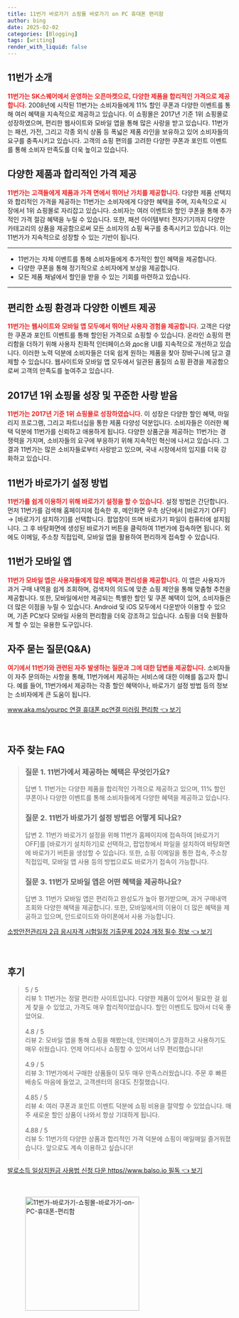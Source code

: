 ```yaml
---
title: 11번가 바로가기 쇼핑몰 바로가기 on PC 휴대폰 편리함
author: bing
date: 2025-02-02
categories: [Blogging]
tags: [writing]
render_with_liquid: false
---
```



<h2 id='11번가_소개'>11번가 소개</h2>

<p><b><span style="color: #ee2323;">11번가는 SK스퀘어에서 운영하는 오픈마켓으로, 다양한 제품을 합리적인 가격으로 제공합니다.</span></b> 2008년에 시작된 11번가는 소비자들에게 11% 할인 쿠폰과 다양한 이벤트를 통해 여러 혜택을 지속적으로 제공하고 있습니다. 이 쇼핑몰은 2017년 기준 1위 쇼핑몰로 성장하였으며, 편리한 웹사이트와 모바일 앱을 통해 많은 사랑을 받고 있습니다. 11번가는 패션, 가전, 그리고 각종 외식 상품 등 폭넓은 제품 라인을 보유하고 있어 소비자들의 요구를 충족시키고 있습니다. 고객의 쇼핑 편의를 고려한 다양한 쿠폰과 포인트 이벤트를 통해 소비자 만족도를 더욱 높이고 있습니다.</p>

<h2 id='가격_비교와_이벤트'>다양한 제품과 합리적인 가격 제공</h2>

<p><b><span style="color: #ee2323;">11번가는 고객들에게 제품과 가격 면에서 뛰어난 가치를 제공합니다.</span></b> 다양한 제품 선택지와 합리적인 가격을 제공하는 11번가는 소비자에게 다양한 혜택을 주며, 지속적으로 시장에서 1위 쇼핑몰로 자리잡고 있습니다. 소비자는 여러 이벤트와 할인 쿠폰을 통해 추가적인 가격 절감 혜택을 누릴 수 있습니다. 또한, 패션 아이템부터 전자기기까지 다양한 카테고리의 상품을 제공함으로써 모든 소비자의 쇼핑 욕구를 충족시키고 있습니다. 이는 11번가가 지속적으로 성장할 수 있는 기반이 됩니다.</p>

<hr />

<ul>
    <li>11번가는 자체 이벤트를 통해 소비자들에게 추가적인 할인 혜택을 제공합니다.</li>
    <li>다양한 쿠폰을 통해 정기적으로 소비자에게 보상을 제공합니다.</li>
    <li>모든 제품 채널에서 할인을 받을 수 있는 기회를 마련하고 있습니다.</li>
</ul>

<hr />

<h2 id='쇼핑_환경_개선'>편리한 쇼핑 환경과 다양한 이벤트 제공</h2>

<p><b><span style="color: #ee2323;">11번가는 웹사이트와 모바일 앱 모두에서 뛰어난 사용자 경험을 제공합니다.</span></b> 고객은 다양한 쿠폰과 포인트 이벤트를 통해 할인된 가격으로 쇼핑할 수 있습니다. 온라인 쇼핑의 편리함을 더하기 위해 사용자 친화적 인터페이스와 дос용 UI를 지속적으로 개선하고 있습니다. 이러한 노력 덕분에 소비자들은 더욱 쉽게 원하는 제품을 찾아 장바구니에 담고 결제할 수 있습니다. 웹사이트와 모바일 앱 모두에서 일관된 품질의 쇼핑 환경을 제공함으로써 고객의 만족도를 높여주고 있습니다.</p>

<h2 id='성장_배경'>2017년 1위 쇼핑몰 성장 및 꾸준한 사랑 받음</h2>

<p><b><span style="color: #ee2323;">11번가는 2017년 기준 1위 쇼핑몰로 성장하였습니다.</span></b> 이 성장은 다양한 할인 혜택, 마일리지 프로그램, 그리고 파트너십을 통한 제품 다양성 덕분입니다. 소비자들은 이러한 혜택 덕분에 11번가를 신뢰하고 애용하게 됩니다.  다양한 상품군을 제공하는 11번가는 경쟁력을 가지며, 소비자들의 요구에 부응하기 위해 지속적인 혁신에 나서고 있습니다. 그 결과 11번가는 많은 소비자들로부터 사랑받고 있으며, 국내 시장에서의 입지를 더욱 강화하고 있습니다.</p>

<h2 id='바로가기_설정_방법'>11번가 바로가기 설정 방법</h2>

<p><b><span style="color: #ee2323;">11번가를 쉽게 이용하기 위해 바로가기 설정을 할 수 있습니다.</span></b> 설정 방법은 간단합니다. 먼저 11번가를 검색해 홈페이지에 접속한 후, 메인화면 우측 상단에서 [바로가기 OFF] → [바로가기 설치하기]를 선택합니다. 팝업창이 뜨며 바로가기 파일이 컴퓨터에 설치됩니다. 그 후 바탕화면에 생성된 바로가기 버튼을 클릭하여 11번가에 접속하면 됩니다. 외에도 이메일, 주소창 직접입력, 모바일 앱을 활용하여 편리하게 접속할 수 있습니다.</p>

<h2 id='모바일앱_혜택'>11번가 모바일 앱</h2>

<p><b><span style="color: #ee2323;">11번가 모바일 앱은 사용자들에게 많은 혜택과 편리성을 제공합니다.</span></b> 이 앱은 사용자가 과거 구매 내역을 쉽게 조회하며, 검색자의 의도에 맞춘 쇼핑 제안을 통해 맞춤형 추천을 제공합니다. 또한, 모바일에서만 제공되는 특별한 할인 및 쿠폰 혜택이 있어, 소비자들은 더 많은 이점을 누릴 수 있습니다. Android 및 iOS 모두에서 다운받아 이용할 수 있으며, 기존 PC보다 모바일 사용의 편리함을 더욱 강조하고 있습니다. 쇼핑을 더욱 원활하게 할 수 있는 유용한 도구입니다.</p>

<h2 id='자주_묻는_질문'>자주 묻는 질문(Q&A)</h2>

<p><b><span style="color: #ee2323;">여기에서 11번가와 관련된 자주 발생하는 질문과 그에 대한 답변을 제공합니다.</span></b> 소비자들이 자주 문의하는 사항을 통해, 11번가에서 제공하는 서비스에 대한 이해를 돕고자 합니다. 예를 들어, 11번가에서 제공하는 각종 할인 혜택이나, 바로가기 설정 방법 등의 정보는 소비자에게 큰 도움이 됩니다.</p>


<p><a class="click-button" title="www.aka.ms/yourpc 연결 휴대폰 pc연결 미러링 편리함" href="https://afficreate.github.io/posts/www.aka.msyourpc-%EC%97%B0%EA%B2%B0-%ED%9C%B4%EB%8C%80%ED%8F%B0-pc%EC%97%B0%EA%B2%B0-%EB%AF%B8%EB%9F%AC%EB%A7%81-%ED%8E%B8%EB%A6%AC%ED%95%A8/" rel="dofollow">www.aka.ms/yourpc 연결 휴대폰 pc연결 미러링 편리함 👈 보기</a></p><br>
<h2 id='자주_찾는_FAQ'>자주 찾는 FAQ</h2>
<div itemscope="" itemtype="https://schema.org/FAQPage"> 
<blockquote> 
<div itemscope="" itemprop="mainEntity" itemtype="https://schema.org/Question"> 
<h3 itemprop="name">질문 1. 11번가에서 제공하는 혜택은 무엇인가요?</h3> 
<div itemscope="" itemprop="acceptedAnswer" itemtype="https://schema.org/Answer"> 
<span itemprop="text"> 
<p>답변 1. 11번가는 다양한 제품을 합리적인 가격으로 제공하고 있으며, 11% 할인 쿠폰이나 다양한 이벤트를 통해 소비자들에게 다양한 혜택을 제공하고 있습니다.</p> 
</span> 
</div> 
</div> 

<div itemscope="" itemprop="mainEntity" itemtype="https://schema.org/Question"> 
<h3 itemprop="name">질문 2. 11번가 바로가기 설정 방법은 어떻게 되나요?</h3> 
<div itemscope="" itemprop="acceptedAnswer" itemtype="https://schema.org/Answer"> 
<span itemprop="text"> 
<p>답변 2. 11번가 바로가기 설정을 위해 11번가 홈페이지에 접속하여 [바로가기 OFF]를 [바로가기 설치하기]로 선택하고, 팝업창에서 파일을 설치하여 바탕화면에 바로가기 버튼을 생성할 수 있습니다. 또한, 쇼핑 이메일을 통한 접속, 주소창 직접입력, 모바일 앱 사용 등의 방법으로도 바로가기 접속이 가능합니다.</p> 
</span> 
</div> 
</div> 

<div itemscope="" itemprop="mainEntity" itemtype="https://schema.org/Question"> 
<h3 itemprop="name">질문 3. 11번가 모바일 앱은 어떤 혜택을 제공하나요?</h3> 
<div itemscope="" itemprop="acceptedAnswer" itemtype="https://schema.org/Answer"> 
<span itemprop="text"> 
<p>답변 3. 11번가 모바일 앱은 편리하고 완성도가 높아 평가받으며, 과거 구매내역 조회와 다양한 혜택을 제공합니다. 또한, 모바일에서의 이용이 더 많은 혜택을 제공하고 있으며, 안드로이드와 아이폰에서 사용 가능합니다.</p> 
</span> 
</div> 
</div> 
</blockquote> 
</div>
<p><a class="click-button" title="소방안전관리자 2급 응시자격 시험일정 기출문제 2024 개정 필수 정보" href="https://afficreate.github.io/posts/%EC%86%8C%EB%B0%A9%EC%95%88%EC%A0%84%EA%B4%80%EB%A6%AC%EC%9E%90-2%EA%B8%89-%EC%9D%91%EC%8B%9C%EC%9E%90%EA%B2%A9-%EC%8B%9C%ED%97%98%EC%9D%BC%EC%A0%95-%EA%B8%B0%EC%B6%9C%EB%AC%B8%EC%A0%9C-2024-%EA%B0%9C%EC%A0%95-%ED%95%84%EC%88%98-%EC%A0%95%EB%B3%B4/" rel="dofollow">소방안전관리자 2급 응시자격 시험일정 기출문제 2024 개정 필수 정보 👈 보기</a></p><br>
<h2 id='후기'>후기</h2>
<div itemscope itemtype="https://schema.org/Product">
  <blockquote>
  <div itemprop="review" itemscope itemtype="https://schema.org/Review">
      <div itemprop="reviewRating" itemscope itemtype="https://schema.org/Rating"> <span itemprop="ratingValue">5</span> / <span itemprop="bestRating">5</span> </div>
      <span itemprop="reviewBody">리뷰 1: 11번가는 정말 편리한 사이트입니다. 다양한 제품이 있어서 필요한 걸 쉽게 찾을 수 있었고, 가격도 매우 합리적이었습니다. 할인 이벤트도 많아서 더욱 좋았어요.</span>
  </div>
  <br>
  <div itemprop="review" itemscope itemtype="https://schema.org/Review">
      <div itemprop="reviewRating" itemscope itemtype="https://schema.org/Rating"> <span itemprop="ratingValue">4.8</span> / <span itemprop="bestRating">5</span> </div>
      <span itemprop="reviewBody">리뷰 2: 모바일 앱을 통해 쇼핑을 해봤는데, 인터페이스가 깔끔하고 사용하기도 매우 쉬웠습니다. 언제 어디서나 쇼핑할 수 있어서 너무 편리했습니다!</span>
  </div>
  <br>
  <div itemprop="review" itemscope itemtype="https://schema.org/Review">
      <div itemprop="reviewRating" itemscope itemtype="https://schema.org/Rating"> <span itemprop="ratingValue">4.9</span> / <span itemprop="bestRating">5</span> </div>
      <span itemprop="reviewBody">리뷰 3: 11번가에서 구매한 상품들이 모두 매우 만족스러웠습니다. 주문 후 빠른 배송도 마음에 들었고, 고객센터의 응대도 친절했습니다.</span>
  </div>
  <br>
  <div itemprop="review" itemscope itemtype="https://schema.org/Review">
      <div itemprop="reviewRating" itemscope itemtype="https://schema.org/Rating"> <span itemprop="ratingValue">4.85</span> / <span itemprop="bestRating">5</span> </div>
      <span itemprop="reviewBody">리뷰 4: 여러 쿠폰과 포인트 이벤트 덕분에 쇼핑 비용을 절약할 수 있었습니다. 매주 새로운 할인 상품이 나와서 항상 기대하게 됩니다.</span>
  </div>
  <br>
  <div itemprop="review" itemscope itemtype="https://schema.org/Review">
      <div itemprop="reviewRating" itemscope itemtype="https://schema.org/Rating"> <span itemprop="ratingValue">4.88</span> / <span itemprop="bestRating">5</span> </div>
      <span itemprop="reviewBody">리뷰 5: 11번가의 다양한 상품과 합리적인 가격 덕분에 쇼핑이 매일매일 즐거워졌습니다. 앞으로도 계속 이용하고 싶습니다!</span>
  </div>
  <br>
  </blockquote>
</div>
<p><a class="click-button" title="발로소득 일상지원금 사용법 신청 다운 https//www.balso.io 필독" href="https://afficreate.github.io/posts/%EB%B0%9C%EB%A1%9C%EC%86%8C%EB%93%9D-%EC%9D%BC%EC%83%81%EC%A7%80%EC%9B%90%EA%B8%88-%EC%82%AC%EC%9A%A9%EB%B2%95-%EC%8B%A0%EC%B2%AD-%EB%8B%A4%EC%9A%B4-httpswww.balso.io-%ED%95%84%EB%8F%85/" rel="dofollow">발로소득 일상지원금 사용법 신청 다운 https//www.balso.io 필독 👈 보기</a></p><br>
<figure class="image"><img src="https://afficreate.github.io/assets/img/thumbnail/11번가-바로가기-쇼핑몰-바로가기-on-PC-휴대폰-편리함.webp" alt="11번가-바로가기-쇼핑몰-바로가기-on-PC-휴대폰-편리함" width="256" height="256"></figure>